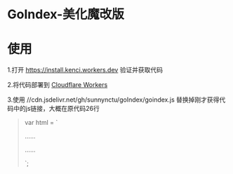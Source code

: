 # GoIndex-美化魔改版

# 使用

1.打开 https://install.kenci.workers.dev 验证并获取代码

2.将代码部署到 [Cloudflare Workers](https://www.cloudflare.com)

3.使用 //cdn.jsdelivr.net/gh/sunnynctu/goIndex/goindex.js 替换掉刚才获得代码中的js链接，大概在原代码26行
> var html = `
> 
> ......
> <script src="引号内为需要替换的链接"></script>
> 
> ......
> 
> `;
